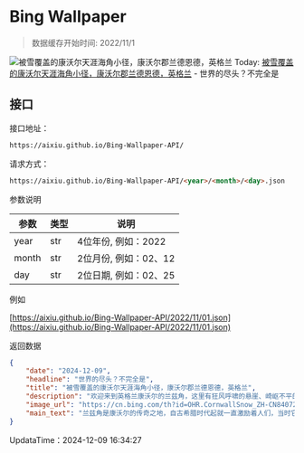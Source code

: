 # Bing Wallpaper

> 数据缓存开始时间: 2022/11/1

![被雪覆盖的康沃尔天涯海角小径，康沃尔郡兰德恩德，英格兰](https://cn.bing.com/th?id=OHR.CornwallSnow_ZH-CN8407245245_1920x1080.webp)
Today: [被雪覆盖的康沃尔天涯海角小径，康沃尔郡兰德恩德，英格兰](https://cn.bing.com/th?id=OHR.CornwallSnow_ZH-CN8407245245_1920x1080.webp) - 世界的尽头？不完全是

## 接口

接口地址：

```html
https://aixiu.github.io/Bing-Wallpaper-API/
```

请求方式：

```html
https://aixiu.github.io/Bing-Wallpaper-API/<year>/<month>/<day>.json
```

参数说明

| 参数 | 类型 | 说明 |
| - | - | - |
| year | str | 4位年份, 例如：2022 |
| month | str | 2位月份, 例如：02、12 |
| day | str | 2位日期, 例如：02、25 |

例如

[https://aixiu.github.io/Bing-Wallpaper-API/2022/11/01.json](https://aixiu.github.io/Bing-Wallpaper-API/2022/11/01.json)

返回数据

```json
{
    "date": "2024-12-09",
    "headline": "世界的尽头？不完全是",
    "title": "被雪覆盖的康沃尔天涯海角小径，康沃尔郡兰德恩德，英格兰",
    "description": "欢迎来到英格兰康沃尔的兰兹角，这里有狂风呼啸的悬崖、崎岖不平的美景和蔚为壮观的海景！从古希腊时代起，它就被称为“Belerion”（闪闪发光的土地）或是“太阳之地”，或出现在亚瑟王传奇中提到的失落之地“里昂内斯”中，兰兹角一直是一个令人神往的地方。它是英国大陆最西南的地点，最出名的是被设为慈善跑步比赛的起点或终点，路线从最西南端的兰兹角到英国北海的约翰奥格罗茨，贯穿了整个大不列颠岛。",
    "image_url": "https://cn.bing.com/th?id=OHR.CornwallSnow_ZH-CN8407245245_1920x1080.webp",
    "main_text": "兰兹角是康沃尔的传奇之地，自古希腊时代起就一直激励着人们，当时它被称为“Belerion”，意为“闪闪发光的土地”。"
}
```

UpdataTime：2024-12-09 16:34:27
